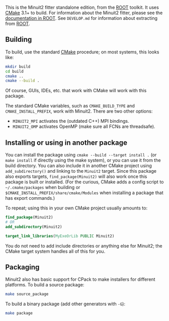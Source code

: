 This is the Minuit2 fitter standalone edition, from the [ROOT] toolkit. It uses [CMake] 3.1+ to build.
For information about the Minuit2 fitter, please see the [documentation in ROOT][minuitdoc].
See `DEVELOP.md` for information about extracting from [ROOT].

## Building

To build, use the standard [CMake] procedure; on most systems, this looks like:

```bash
mkdir build
cd build
cmake ..
cmake --build .
```

Of course, GUIs, IDEs, etc. that work with CMake will work with this package.

The standard CMake variables, such as `CMAKE_BUILD_TYPE` and `CMAKE_INSTALL_PREFIX`, work with Minuit2.  There are two other options:

* `MINUIT2_MPI` activates the (outdated C++) MPI bindings.
* `MINUIT2_OMP` activates OpenMP (make sure all FCNs are threadsafe).

## Installing or using in another package

You can install the package using `cmake --build --target install .` (or `make install` if directly using the make system), or you can use it from the build directory. You can also include it in another CMake project using `add_subdirectory()` and linking to the `Minuit2` target. Since this package also exports targets, `find_package(Minuit2)` will also work once this package is built or installed. (For the curious, CMake adds a config script to `~/.cmake/packages` when building or
`$CMAKE_INSTALL_PREFIX/share/cmake/Modules` when installing a package that has export commands.)

To repeat; using this in your own CMake project usually amounts to:

```cmake
find_package(Minuit2)
# OR
add_subdirectory(Minuit2)

target_link_libraries(MyExeOrLib PUBLIC Minuit2)
```

You do not need to add include directories or anything else for Minuit2; the CMake target system handles all of this for you.

## Packaging

Minuit2 also has basic support for CPack to make installers for different platforms. To build a source package:

```bash
make source_package
```

To build a binary package (add other generators with `-G`):
```bash
make package
```


[ROOT]: https://root.cern.ch
[minuitdoc]: https://root.cern.ch/root/htmldoc/guides/users-guide/ROOTUsersGuide.html#minuit2-package
[CMake]: https://cmake.org
